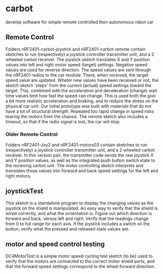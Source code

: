 # carbot
develop software for simple remote controlled then autonomous robot car

## Remote Control
Folders nRF2401-carbot-joystick and nRF2401-carbot-remote contain sketches to run (respectively) a joystick controller transmitter unit, and a 2 wheeled carbot receiver.  The joystick sketch translates X and Y position values into left and right motor speed (target) settings.  Negative speed values are used for reverse direction.  The speed values are sent through the nRF2401 radios to the car module.  There, when received, the target speed value are updated.  Wheter new values have been received or not, the sketch sketch 'steps' from the current (actual) speed settings toward the target.  This, combined with the acceleration and deceleration (change) wait time values limit how fast the speed can change.  This is used both the give a bit more realistic acceleration and braking, and to reduce the stress on the physical car unit.  Our initial prototype was built with materials that do not have a lot of structural strength.  Repeated too rapid change in speed risks tearing the motors from the chassis.  The remote sketch also includes a timeout, so that if the radio signal is lost, the car will stop.

### Older Remote Control
Folders nRF2401-Joy2 and nRF2401-motors03 contain sketches to run (respectively) a joystick controller transmitter unit, and a 2 wheeled carbot receiver.  In this version pair, the transmitter code sends the raw joystick X and Y position values, as well as the integrated push button switch state to the recieving carbot unit.  The motor controlling sketch interprets and translates those values into forward and back speed settings for the left and right motors.

## joystickTest
This sketch is a standalone program to display the changing values as the joystick on the shield is manipulated.  An easy way to verify that the shield is wired correctly, and what the orrientation is.  Figure out which direction is forward and back, versus left and right.  Verify that the readings change from 0 to full range for each axis.  If the joystick includes a switch on the button, verify what the pressed and released state values are.

## motor and speed control testing
DC4MotorTest is a simple motor speed cycling test sketch (to be) used to verify that the motors are connected to the correct motor shield ports, and that the forward speed settings correspond to the wheel forward direction.
